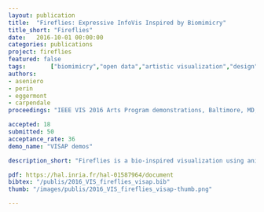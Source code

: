 ```yaml
---
layout: publication
title:  "Fireflies: Expressive InfoVis Inspired by Biomimicry"
title_short: "Fireflies"
date:   2016-10-01 00:00:00
categories: publications
project: fireflies
featured: false
tags: 		["biomimicry","open data","artistic visualization","design"]
authors: 
- aseniero
- perin
- eggermont
- carpendale
proceedings: "IEEE VIS 2016 Arts Program demonstrations, Baltimore, MD, United States. IEEE"

accepted: 18
submitted: 50
acceptance_rate: 36
demo_name: "VISAP demos"

description_short: "Fireflies is a bio-inspired visualization using animal swarming behaviour and plant phyllotaxis. We applied Fireflies to a Canadian attitudinal survey on HIV/AIDS, using motion to depict participants' comfort levels concerning HIV+ people. The bio-inspired visual properties of Fireflies meld into an expressive and engaging representation of sensitive data."

pdf: https://hal.inria.fr/hal-01587964/document
bibtex: "/publis/2016_VIS_fireflies_visap.bib"
thumb: "/images/publis/2016_VIS_fireflies_visap-thumb.png"

---
```

